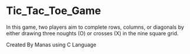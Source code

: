 # Tic_Tac_Toe_Game
In this game, two players aim to complete rows, columns, or diagonals by either drawing three noughts (O) or crosses (X) in the nine square grid.

Created By Manas using C Language
